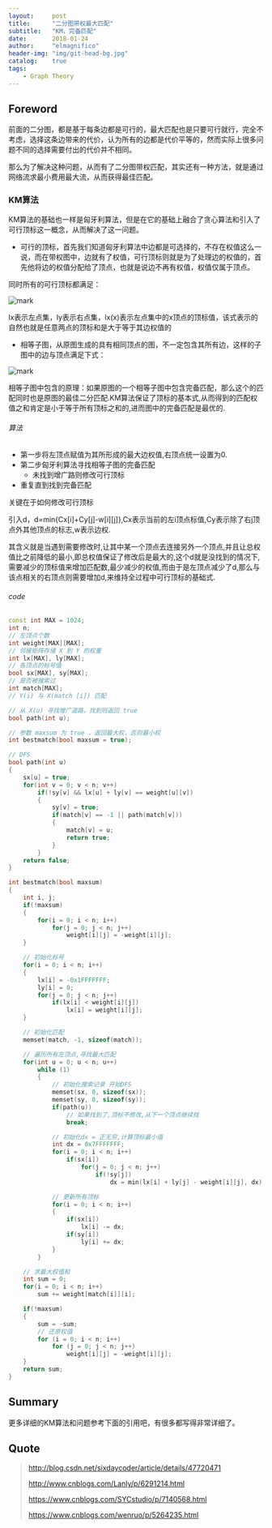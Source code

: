 ```yaml
---
layout:     post
title:      "二分图带权最大匹配"
subtitle:   "KM，完备匹配"
date:       2018-01-24
author:     "elmagnifico"
header-img: "img/git-head-bg.jpg"
catalog:    true
tags:
    - Graph Theory
---
```


## Foreword

前面的二分图，都是基于每条边都是可行的，最大匹配也是只要可行就行，完全不考虑，选择这条边带来的代价，认为所有的边都是代价平等的，然而实际上很多问题不同的选择需要付出的代价并不相同。

那么为了解决这种问题，从而有了二分图带权匹配，其实还有一种方法，就是通过网络流求最小费用最大流，从而获得最佳匹配。

### KM算法

KM算法的基础也一样是匈牙利算法，但是在它的基础上融合了贪心算法和引入了可行顶标这一概念，从而解决了这一问题。

- 可行的顶标，首先我们知道匈牙利算法中边都是可选择的，不存在权值这么一说，而在带权图中，边就有了权值，可行顶标则就是为了处理边的权值的，首先他将边的权值分配给了顶点，也就是说边不再有权值，权值仅属于顶点。

同时所有的可行顶标都满足：

![mark](https://i.loli.net/2018/11/29/5bffc86c14989.png)

lx表示左点集，ly表示右点集，lx(x)表示左点集中的x顶点的顶标值，该式表示的自然也就是任意两点的顶标和是大于等于其边权值的

- 相等子图，从原图生成的具有相同顶点的图，不一定包含其所有边，这样的子图中的边与顶点满足下式：

![mark](https://i.loli.net/2018/11/29/5bffc89fd12dd.png)

相等子图中包含的原理：如果原图的一个相等子图中包含完备匹配，那么这个的匹配同时也是原图的最佳二分匹配.KM算法保证了顶标的基本式,从而得到的匹配权值之和肯定是小于等于所有顶标之和的,进而图中的完备匹配是最优的.

###### 算法

- 第一步将左顶点赋值为其所形成的最大边权值,右顶点统一设置为0.
- 第二步匈牙利算法寻找相等子图的完备匹配
  - 未找到增广路则修改可行顶标
- 重复直到找到完备匹配

关键在于如何修改可行顶标

引入d，d=min{Cx[i]+Cy[j]-w[i][j]},Cx表示当前的左i顶点标值,Cy表示除了右j顶点外其他顶点的标志,w表示边权.

其含义就是当遇到需要修改时,让其中某一个顶点去连接另外一个顶点,并且让总权值比之前降低的最小,即总权值保证了修改后是最大的,这个d就是没找到的情况下,需要减少的顶标值来增加匹配数,最少减少的权值,而由于是左顶点减少了d,那么与该点相关的右顶点则需要增加d,来维持全过程中可行顶标的基础式.

###### code

```c++
const int MAX = 1024;
int n;
// 左顶点个数
int weight[MAX][MAX];
// 邻接矩阵存储 X 到 Y 的权重
int lx[MAX], ly[MAX];
// 各顶点的标号值
bool sx[MAX], sy[MAX];
// 是否被搜索过
int match[MAX];
// Y(i) 与 X(match [i]) 匹配

// 从 X(u) 寻找增广道路，找到则返回 true
bool path(int u);

// 参数 maxsum 为 true ，返回最大权，否则最小权
int bestmatch(bool maxsum = true);

// DFS
bool path(int u)
{
	sx[u] = true;
	for(int v = 0; v < n; v++)
		if(!sy[v] && lx[u] + ly[v] == weight[u][v])
		{
			sy[v] = true;
			if(match[v] == -1 || path(match[v]))
			{
				match[v] = u;
				return true;
			}
		}
	return false;
}

int bestmatch(bool maxsum)
{
	int i, j;
	if(!maxsum)
	{
		for(i = 0; i < n; i++)
			for(j = 0; j < n; j++)
				weight[i][j] = -weight[i][j];
	}

	// 初始化标号
	for(i = 0; i < n; i++)
	{
		lx[i] = -0x1FFFFFFF;
		ly[i] = 0;
		for(j = 0; j < n; j++)
			if(lx[i] < weight[i][j])
				lx[i] = weight[i][j];
	}

    // 初始化匹配
	memset(match, -1, sizeof(match));

    // 遍历所有左顶点,寻找最大匹配
	for(int u = 0; u < n; u++)
		while (1)
		{
            // 初始化搜索记录 开始DFS
			memset(sx, 0, sizeof(sx));
			memset(sy, 0, sizeof(sy));
			if(path(u))
                // 如果找到了,顶标不修改,从下一个顶点继续找
				break;

			// 初始化dx = 正无穷,计算顶标最小值
			int dx = 0x7FFFFFFF;
			for(i = 0; i < n; i++)
				if(sx[i])
					for(j = 0; j < n; j++)
						if(!sy[j])
							dx = min(lx[i] + ly[j] - weight[i][j], dx);

            // 更新所有顶标
			for(i = 0; i < n; i++)
			{
				if(sx[i])
					lx[i] -= dx;
				if(sy[i])
					ly[i] += dx;
			}
		}

    // 求最大权值和
	int sum = 0;
	for(i = 0; i < n; i++)
		sum += weight[match[i]][i];

	if(!maxsum)
	{
		sum = -sum;
        // 还原权值
		for (i = 0; i < n; i++)
			for (j = 0; j < n; j++)
				weight[i][j] = -weight[i][j];
	}
	return sum;
}
```

## Summary

更多详细的KM算法和问题参考下面的引用吧，有很多都写得非常详细了。

## Quote

> http://blog.csdn.net/sixdaycoder/article/details/47720471
>
> http://www.cnblogs.com/Lanly/p/6291214.html
>
> https://www.cnblogs.com/SYCstudio/p/7140568.html
>
> https://www.cnblogs.com/wenruo/p/5264235.html
